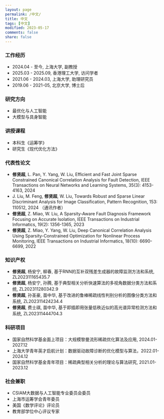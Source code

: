 ```yaml
---
layout: page
permalink: /中文/
title: 中文
tags: [中文]
modified: 2023-05-17 
comments: false
share: false
---
```




### 工作经历
* 2024.04 - 至今, 上海大学, 副教授 <br>
* 2025.03 - 2025.09, 香港理工大学, 访问学者 <br>
* 2021.06 - 2024.03, 上海大学, 助理研究员 <br>
* 2019.06 - 2021-05, 北京大学, 博士后 <br>


### 研究方向
* 最优化与人工智能 <br>
* 大模型与具身智能 <br>

### 讲授课程
* 本科生《运筹学》 <br>
* 研究生《现代优化方法》 <br>


### 代表性论文
* <b>修贤超</b>, L. Pan, Y. Yang, W. Liu, Efficient and Fast Joint Sparse Constrained Canonical Correlation Analysis for Fault Detection, IEEE Transactions on Neural Networks and Learning Systems, 35(3): 4153-4163, 2024<br>
* J. Liu, M. Feng, <b>修贤超</b>, W. Liu, Towards Robust and Sparse Linear Discriminant Analysis for Image Classification, Pattern Recognition, 153: 110512, 2024 （通讯作者）<br>
* <b>修贤超</b>, Z. Miao, W. Liu, A Sparsity-Aware Fault Diagnosis Framework Focusing on Accurate Isolation, IEEE Transactions on Industrial Informatics, 19(2): 1356-1365, 2023 <br>
* <b>修贤超</b>, Z. Miao, Y. Yang, W. Liu, Deep Canonical Correlation Analysis Using Sparsity-Constrained Optimization for Nonlinear Process Monitoring, IEEE Transactions on Industrial Informatics, 18(10): 6690-6699, 2022 <br>



### 知识产权
* <b>修贤超</b>, 杨安宁, 柳春, 基于RNN的互补双残差生成器的故障监测方法和系统, ZL202311165435.7 <br>
* <b>修贤超</b>, 杨安宁, 孙腾, 基于典型相关分析快速算法的多视角数据分类方法和系统, ZL202311280342.9 <br>
* <b>修贤超</b>, 孙圣豪, 苗中华, 基于改进的鲁棒稀疏线性判别分析的图像分类方法和系统, ZL202311424234.4 <br>
* <b>修贤超</b>, 费士祺, 苗中华, 基于即插即用张量低秩近似的高光谱异常检测方法和系统, ZL202311444704.3 <br>

### 科研项目
* 国家自然科学基金面上项目：大规模黎曼流形稀疏优化算法及应用, 2024.01-2027.12 <br>
* 上海大学青年英才启航计划：数据驱动故障诊断的优化模型与算法，2022.01-2024.12 <br>
* 国家自然科学基金青年项目：稀疏典型相关分析的理论与算法研究, 2021.01-2023.12 <br>



### 社会兼职
* CSIAM大数据与人工智能专业委员会委员<br>
* 上海市运筹学会青年委员 <br>
* 美国《数学评论》评论员 <br>
* 教育部学位中心评议专家 <br>
